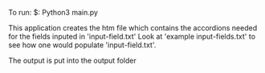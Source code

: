 To run:
	$: Python3 main.py

This application creates the htm file which contains the accordions needed for the fields inputed in 'input-field.txt'
Look at 'example input-fields.txt' to see how one would populate 'input-field.txt'.

The output is put into the output folder